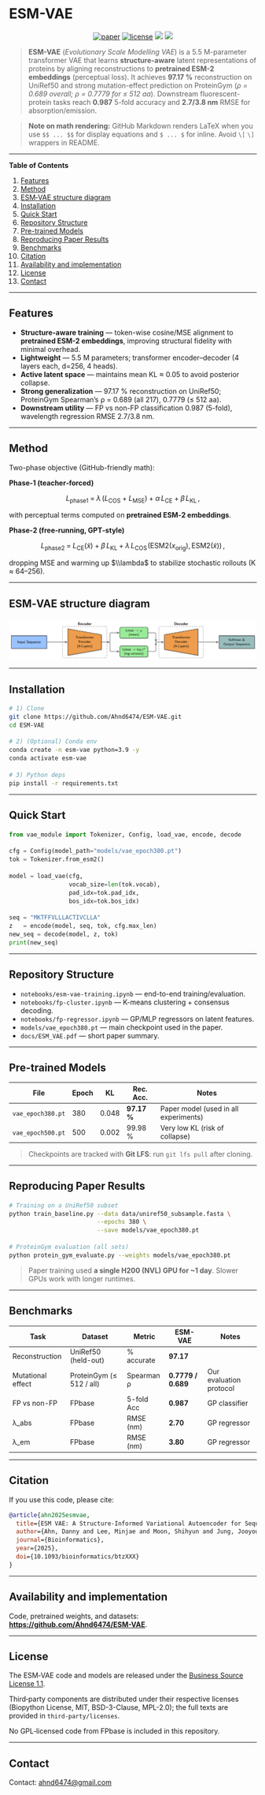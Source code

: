 # ESM-VAE

<p align="center">
  <a href="https://doi.org/10.1093/bioinformatics/btzXXX"><img src="https://img.shields.io/badge/Paper-Bioinformatics(TMD)-green.svg?style=flat-square" alt="paper"></a>
  <a href="https://github.com/Ahnd6474/ESM-VAE/blob/main/LICENSE"><img src="https://img.shields.io/github/license/Ahnd6474/ESM-VAE?style=flat-square" alt="license"></a>
  <a href="#"><img src="https://img.shields.io/badge/python-3.9%2B-blue.svg?style=flat-square"></a>
  <a href="#"><img src="https://img.shields.io/badge/PRs-welcome-brightgreen.svg?style=flat-square"></a>
</p>

> **ESM-VAE** (*Evolutionary Scale Modelling VAE*) is a 5.5 M-parameter transformer VAE that learns **structure-aware** latent representations of proteins by aligning reconstructions to **pretrained ESM-2 embeddings** (perceptual loss). It achieves **97.17 %** reconstruction on UniRef50 and strong mutation-effect prediction on ProteinGym (*ρ = 0.689 overall; ρ = 0.7779 for ≤ 512 aa*). Downstream fluorescent-protein tasks reach **0.987** 5-fold accuracy and **2.7/3.8 nm** RMSE for absorption/emission.

> **Note on math rendering:** GitHub Markdown renders LaTeX when you use `$$ ... $$` for display equations and `$ ... $` for inline. Avoid `\[` `\]` wrappers in README.

---

**Table of Contents**

1. [Features](#features)
2. [Method](#method)
3. [ESM‑VAE structure diagram](#ESM‑VAE-structure-diagram)
4. [Installation](#installation)
5. [Quick Start](#quick-start)
6. [Repository Structure](#repository-structure)
7. [Pre-trained Models](#pre-trained-models)
8. [Reproducing Paper Results](#reproducing-paper-results)
9. [Benchmarks](#benchmarks)
10. [Citation](#citation)
11. [Availability and implementation](#availability-and-implementation)
12. [License](#license)
13. [Contact](#contact)

---

## Features

- **Structure-aware training** — token-wise cosine/MSE alignment to **pretrained ESM-2 embeddings**, improving structural fidelity with minimal overhead.
- **Lightweight** — 5.5 M parameters; transformer encoder–decoder (4 layers each, d=256, 4 heads).
- **Active latent space** — maintains mean KL ≈ 0.05 to avoid posterior collapse.
- **Strong generalization** — 97.17 % reconstruction on UniRef50; ProteinGym Spearman’s ρ = 0.689 (all 217), 0.7779 (≤ 512 aa).
- **Downstream utility** — FP vs non-FP classification 0.987 (5-fold), wavelength regression RMSE 2.7/3.8 nm.

---

## Method

Two-phase objective (GitHub-friendly math):

**Phase‑1 (teacher‑forced)**

$$
L_{\text{phase1}} \;=\; \lambda\,(L_{\text{COS}} + L_{\text{MSE}}) \;+\; \alpha\,L_{\text{CE}} \;+\; \beta\,L_{\text{KL}}\,,
$$

with perceptual terms computed on **pretrained ESM‑2 embeddings**.

**Phase‑2 (free‑running, GPT‑style)**

$$
L_{\text{phase2}} \;=\; L_{\text{CE}}(\tilde{x}) \;+\; \beta\,L_{\text{KL}} \;+\; \lambda\,L_{\text{COS}}\!\big(\mathrm{ESM2}(x_{\text{orig}}),\,\mathrm{ESM2}(\tilde{x})\big)\,,
$$

dropping MSE and warming up $\\lambda$ to stabilize stochastic rollouts (K ≈ 64–256).

---

## ESM‑VAE structure diagram
![ESM‑VAE overview](https://github.com/Ahnd6474/ESM-VAE/blob/main/img/struct.png)

---

## Installation

```bash
# 1) Clone
git clone https://github.com/Ahnd6474/ESM-VAE.git
cd ESM-VAE

# 2) (Optional) Conda env
conda create -n esm-vae python=3.9 -y
conda activate esm-vae

# 3) Python deps
pip install -r requirements.txt
```

---

## Quick Start

```python
from vae_module import Tokenizer, Config, load_vae, encode, decode

cfg = Config(model_path="models/vae_epoch380.pt")
tok = Tokenizer.from_esm2()

model = load_vae(cfg,
                 vocab_size=len(tok.vocab),
                 pad_idx=tok.pad_idx,
                 bos_idx=tok.bos_idx)

seq = "MKTFFVLLLACTIVCLLA"
z   = encode(model, seq, tok, cfg.max_len)
new_seq = decode(model, z, tok)
print(new_seq)
```

---

## Repository Structure

- `notebooks/esm-vae-training.ipynb` — end-to-end training/evaluation.
- `notebooks/fp-cluster.ipynb` — K-means clustering + consensus decoding.
- `notebooks/fp-regressor.ipynb` — GP/MLP regressors on latent features.
- `models/vae_epoch380.pt` — main checkpoint used in the paper.
- `docs/ESM_VAE.pdf` — short paper summary.

---

## Pre-trained Models

| File              | Epoch | KL    | Rec. Acc.   | Notes                                  |
| ----------------- | ----- | ----- | ----------- | -------------------------------------- |
| `vae_epoch380.pt` | 380   | 0.048 | **97.17 %** | Paper model (used in all experiments)  |
| `vae_epoch500.pt` | 500   | 0.002 | 99.98 %     | Very low KL (risk of collapse)         |

> Checkpoints are tracked with **Git LFS**: run `git lfs pull` after cloning.

---

## Reproducing Paper Results

```bash
# Training on a UniRef50 subset
python train_baseline.py --data data/uniref50_subsample.fasta \
                         --epochs 380 \
                         --save models/vae_epoch380.pt

# ProteinGym evaluation (all sets)
python protein_gym_evaluate.py --weights models/vae_epoch380.pt
```

> Paper training used **a single H200 (NVL) GPU for ~1 day**. Slower GPUs work with longer runtimes.

---

## Benchmarks

| Task              | Dataset                 | Metric        | ESM-VAE       | Notes                                |
| ----------------- | ----------------------- | ------------- | ------------- | ------------------------------------ |
| Reconstruction    | UniRef50 (held-out)     | % accurate    | **97.17**     |                                      |
| Mutational effect | ProteinGym (≤ 512 / all)| Spearman ρ    | **0.7779 / 0.689** | Our evaluation protocol               |
| FP vs non-FP      | FPbase                  | 5-fold Acc    | **0.987**     | GP classifier                         |
| λ_abs             | FPbase                  | RMSE (nm)     | **2.70**      | GP regressor                          |
| λ_em              | FPbase                  | RMSE (nm)     | **3.80**      | GP regressor                          |

---

## Citation

If you use this code, please cite:

```bibtex
@article{ahn2025esmvae,
  title={ESM VAE: A Structure-Informed Variational Autoencoder for Sequence Embedding and De Novo Protein Generation},
  author={Ahn, Danny and Lee, Minjae and Moon, Shihyun and Jung, Jooyoung},
  journal={Bioinformatics},
  year={2025},
  doi={10.1093/bioinformatics/btzXXX}
}
```

---

## Availability and implementation

Code, pretrained weights, and datasets: **https://github.com/Ahnd6474/ESM-VAE**.

---

## License
The ESM‑VAE code and models are released under the [Business Source License 1.1](LICENSE).

Third‑party components are distributed under their respective licenses (Biopython License, MIT, BSD-3-Clause, MPL-2.0); the full texts are provided in `third-party/licenses`.

No GPL‑licensed code from FPbase is included in this repository.

---

## Contact

Contact: <ahnd6474@gmail.com>
